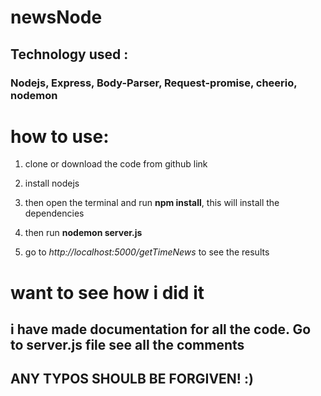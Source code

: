 # newsNode

## Technology used :

### Nodejs, Express, Body-Parser, Request-promise, cheerio, nodemon

# how to use:

1. clone or download the code from github link

2. install nodejs

3. then open the terminal and run **npm install**, this will install the dependencies

4. then run **nodemon server.js**

5. go to _http://localhost:5000/getTimeNews_ to see the results

# want to see how i did it

## i have made documentation for all the code. Go to server.js file see all the comments

## ANY TYPOS SHOULB BE FORGIVEN! :)
